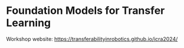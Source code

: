 # Foundation Models for Transfer Learning
Workshop website: <https://transferabilityinrobotics.github.io/icra2024/>